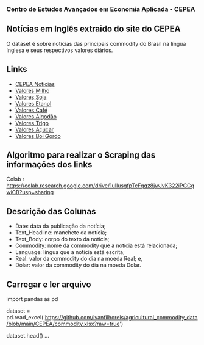 ### Centro de Estudos Avançados em Economia Aplicada - CEPEA

## Notícias em Inglês extraido do site do CEPEA

O dataset é sobre notícias das principais commodity do Brasil na língua Inglesa e seus respectivos valores diários.

## Links
* [CEPEA Notícias](https://www.cepea.esalq.usp.br/en/category/brazilian-agribusiness-news.aspx)
* [Valores Milho](https://www.cepea.esalq.usp.br/br/indicador/milho.aspx)
* [Valores Soja](https://www.cepea.esalq.usp.br/br/indicador/soja.aspx)
* [Valores Etanol](https://www.cepea.esalq.usp.br/br/indicador/etanol.aspx)
* [Valores Café](https://www.cepea.esalq.usp.br/br/indicador/cafe.aspx)
* [Valores Algodão](https://www.cepea.esalq.usp.br/br/indicador/algodao.aspx)
* [Valores Trigo](https://www.cepea.esalq.usp.br/br/indicador/trigo.aspx)
* [Valores Açucar](https://www.cepea.esalq.usp.br/br/indicador/acucar.aspx)
* [Valores Boi Gordo](https://www.cepea.esalq.usp.br/br/indicador/boi-gordo.aspx)

## Algoritmo para realizar o Scraping das informações dos links 

Colab : https://colab.research.google.com/drive/1uIlusgfpTcFqqz8jwJvK322iPGCqwiCB?usp=sharing

## Descrição das Colunas 
* Date: data da publicação da notícia;
* Text_Headline: manchete da notícia;
* Text_Body: corpo do texto da notícia;
* Commodity: nome da commodity que a notícia está relacionada;
* Language: língua que a notícia está escrita;
* Real: valor da commodity do dia na moeda Real; e,
* Dolar: valor da commodity do dia na moeda Dolar.

## Carregar e ler arquivo

import pandas as pd

dataset = pd.read_excel('https://github.com/ivanfilhoreis/agricultural_commodity_data/blob/main/CEPEA/commodity.xlsx?raw=true')

dataset.head()
...
```


